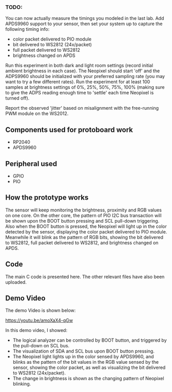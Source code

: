### TODO:

You can now actually measure the timings you modeled in the last lab. Add APDS9960 support to your sensor, then set your system up to capture the following timing info:
- color packet delivered to PIO module
- bit delivered to WS2812 (24x/packet)
- full packet delivered to WS2812
- brightness changed on APDS

Run this experiment in both dark and light room settings (record initial ambient brightness in each case). The Neopixel should start 'off' and the ADPS9960 should be initialized with your preferred sampling rate (you may want to try a few different rates). Run the experiment for at least 100 samples at brightness settings of 0%, 25%, 50%, 75%, 100% (making sure to give the ADPS reading enough time to 'settle' each time Neopixel is turned off).

Report the observed 'jitter' based on misalignment with the free-running PWM module on the WS2012.

## Components used for protoboard work

- RP2040
- APDS9960

## Peripheral used

- GPIO
- PIO

## How the prototype works

The sensor will keep monitoring the brightness, proximity and RGB values on one core. On the other core, the pattern of PIO I2C bus transaction will be shown upon the BOOT button pressing and SCL pull-down triggering. Also when the BOOT button is pressed, the Neopixel will light up in the color detected by the sensor, displaying the color packet delivered to PIO module. Meanwhile it will blink as the pattern of RGB bits, showing the bit delivered to WS2812, full packet delivered to WS2812, and brightness changed on APDS.

## Code

The main C code is presented here. The other relevant files have also been uploaded.

## Demo Video

The demo Video is shown below:

https://youtu.be/amoXaX4-qGw

In this demo video, I showed:

- The logical analyzer can be controlled by BOOT button, and triggered by the pull-down on SCL bus.
- The visualization of SDA and SCL bus upon BOOT button pressing.
- The Neopixel light lights up in the color sensed by APDS9960, and blinks as the pattern of the bit values in the RGB value sensed by the sensor, showing the color packet, as well as visualizing the bit delivered to WS2812 (24x/packet).
- The change in brightness is shown as the changing pattern of Neopixel blinking.


